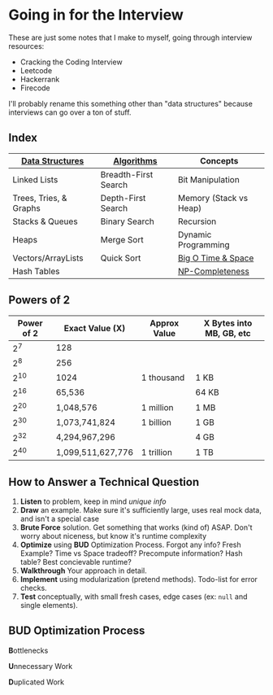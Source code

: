 # Going in for the Interview
These are just some notes that I make to myself, going through interview resources:

- Cracking the Coding Interview
- Leetcode
- Hackerrank
- Firecode

I'll probably rename this something other than "data structures" because interviews can go over a ton of stuff.

## Index
| [Data Structures](/interviews/data-structures.md)   | [Algorithms](#)      | Concepts               |
|------------------------|----------------------|------------------------|
| Linked Lists           | Breadth-First Search | Bit Manipulation       |
| Trees, Tries, & Graphs | Depth-First Search   | Memory (Stack vs Heap) |
| Stacks & Queues        | Binary Search        | Recursion              |
| Heaps                  | Merge Sort           | Dynamic Programming    |
| Vectors/ArrayLists     | Quick Sort           | [Big O Time & Space](/interviews/big-o.md)     |
| Hash Tables            |                      | [NP-Completeness](/interviews/np-completeness.md) |

## Powers of 2
| Power of 2     | Exact Value (X)   | Approx Value | X Bytes into MB, GB, etc |
|----------------|-------------------|--------------|--------------------------|
| 2<sup>7</sup>  | 128               |              |                          |
| 2<sup>8</sup>  | 256               |              |                          |
| 2<sup>10</sup> | 1024              | 1 thousand   | 1 KB                     |
| 2<sup>16</sup> | 65,536            |              | 64 KB                    |
| 2<sup>20</sup> | 1,048,576         | 1 million    | 1 MB                     |
| 2<sup>30</sup> | 1,073,741,824     | 1 billion    | 1 GB                     |
| 2<sup>32</sup> | 4,294,967,296     |              | 4 GB                     |
| 2<sup>40</sup> | 1,099,511,627,776 | 1 trillion   | 1 TB                     |

## How to Answer a Technical Question

1. **Listen** to problem, keep in mind *unique info*
2. **Draw** an example. Make sure it's sufficiently large, uses real mock data, and isn't a special case
3. **Brute Force** solution. Get something that works (kind of) ASAP. Don't worry about niceness, but know it's runtime complexity
5. **Optimize** using **BUD** Optimization Process. Forgot any info? Fresh Example? Time vs Space tradeoff? Precompute information? Hash table? Best concievable runtime?
6. **Walkthrough** Your approach in detail.
7. **Implement** using modularization (pretend methods). Todo-list for error checks.
8. **Test** conceptually, with small fresh cases, edge cases (ex: `null` and single elements).

## BUD Optimization Process
**B**ottlenecks

**U**nnecessary Work

**D**uplicated Work
